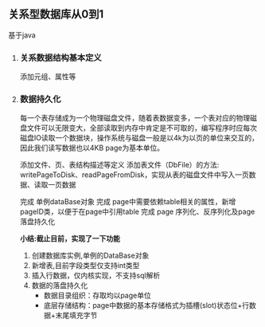 ## 关系型数据库从0到1    


基于java

1. ### 关系数据结构基本定义

   添加元组、属性等

2. ### 数据持久化

   每一个表存储成为一个物理磁盘文件，随着表数据变多，一个表对应的物理磁盘文件可以无限变大，全部读取到内存中肯定是不可取的，编写程序时应每次磁盘IO读取一个数据块，操作系统与磁盘一般是以4k为以页的单位来交互的，因此我们读写数据也以4KB page为基本单位。

   添加文件、页、表结构描述等定义
   添加表文件（DbFile）的方法: writePageToDisk、readPageFromDisk，实现从表的磁盘文件中写入一页数据、读取一页数据

   完成 单例dataBase对象
   完成 page中需要依赖table相关的属性，新增pageID类，以便于在page中引用table
   完成 page 序列化、反序列化及page落盘持久化

   

   **小结:截止目前，实现了一下功能**

   1. 创建数据库实例,单例的DataBase对象
   2. 新增表,目前字段类型仅支持int类型
   3. 插入行数据，仅内核实现，不支持sql解析
   4. 数据的落盘持久化
      - 数据目录组织：存取均以page单位
      - 底层存储结构：page中数据的基本存储格式为插槽(slot)状态位+行数据+末尾填充字节